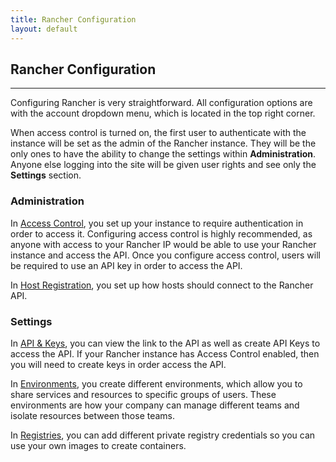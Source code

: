```yaml
---
title: Rancher Configuration
layout: default
---
```


## Rancher Configuration
---

Configuring Rancher is very straightforward. All configuration options are with the account dropdown menu, which is located in the top right corner. 

When access control is turned on, the first user to authenticate with the instance will be set as the admin of the Rancher instance. They will be the only ones to have the ability to change the settings within **Administration**. Anyone else logging into the site will be given user rights and see only the **Settings** section.

### Administration

In [Access Control]({{site.baseurl}}/docs/configuration/access-control), you set up your instance to require authentication in order to access it. Configuring access control is highly recommended, as anyone with access to your Rancher IP would be able to use your Rancher instance and access the API. Once you configure access control, users will be required to use an API key in order to access the API.

In [Host Registration]({{site.baseurl}}/docs/configuration/host-registration), you set up how hosts should connect to the Rancher API.  

### Settings

In [API & Keys]({{site.baseurl}}/docs/configuration/api-keys/), you can view the link to the API as well as create API Keys to access the API. If your Rancher instance has Access Control enabled, then you will need to create keys in order access the API.

In [Environments]({{site.baseurl}}/docs/configuration/environments/), you create different environments, which allow you to share services and resources to specific groups of users. These environments are how your company can manage different teams and isolate resources between those teams.

In [Registries]({{site.baseurl}}/docs/configuration/registries/), you can add different private registry credentials so you can use your own images to create containers.

